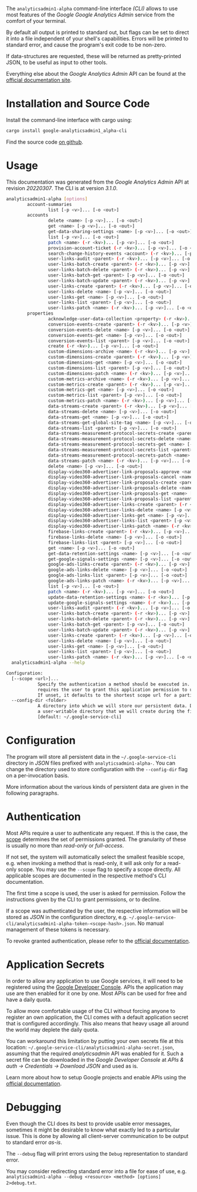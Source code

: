 <!---
DO NOT EDIT !
This file was generated automatically from 'src/mako/cli/README.md.mako'
DO NOT EDIT !
-->
The `analyticsadmin1-alpha` command-line interface *(CLI)* allows to use most features of the *Google Google Analytics Admin* service from the comfort of your terminal.

By default all output is printed to standard out, but flags can be set to direct it into a file independent of your shell's
capabilities. Errors will be printed to standard error, and cause the program's exit code to be non-zero.

If data-structures are requested, these will be returned as pretty-printed JSON, to be useful as input to other tools.

Everything else about the *Google Analytics Admin* API can be found at the
[official documentation site](http://code.google.com/apis/analytics/docs/mgmt/home.html).

# Installation and Source Code

Install the command-line interface with cargo using:

```bash
cargo install google-analyticsadmin1_alpha-cli
```

Find the source code [on github](https://github.com/Byron/google-apis-rs/tree/main/gen/analyticsadmin1_alpha-cli).

# Usage

This documentation was generated from the *Google Analytics Admin* API at revision *20220307*. The CLI is at version *3.1.0*.

```bash
analyticsadmin1-alpha [options]
        account-summaries
                list [-p <v>]... [-o <out>]
        accounts
                delete <name> [-p <v>]... [-o <out>]
                get <name> [-p <v>]... [-o <out>]
                get-data-sharing-settings <name> [-p <v>]... [-o <out>]
                list [-p <v>]... [-o <out>]
                patch <name> (-r <kv>)... [-p <v>]... [-o <out>]
                provision-account-ticket (-r <kv>)... [-p <v>]... [-o <out>]
                search-change-history-events <account> (-r <kv>)... [-p <v>]... [-o <out>]
                user-links-audit <parent> (-r <kv>)... [-p <v>]... [-o <out>]
                user-links-batch-create <parent> (-r <kv>)... [-p <v>]... [-o <out>]
                user-links-batch-delete <parent> (-r <kv>)... [-p <v>]... [-o <out>]
                user-links-batch-get <parent> [-p <v>]... [-o <out>]
                user-links-batch-update <parent> (-r <kv>)... [-p <v>]... [-o <out>]
                user-links-create <parent> (-r <kv>)... [-p <v>]... [-o <out>]
                user-links-delete <name> [-p <v>]... [-o <out>]
                user-links-get <name> [-p <v>]... [-o <out>]
                user-links-list <parent> [-p <v>]... [-o <out>]
                user-links-patch <name> (-r <kv>)... [-p <v>]... [-o <out>]
        properties
                acknowledge-user-data-collection <property> (-r <kv>)... [-p <v>]... [-o <out>]
                conversion-events-create <parent> (-r <kv>)... [-p <v>]... [-o <out>]
                conversion-events-delete <name> [-p <v>]... [-o <out>]
                conversion-events-get <name> [-p <v>]... [-o <out>]
                conversion-events-list <parent> [-p <v>]... [-o <out>]
                create (-r <kv>)... [-p <v>]... [-o <out>]
                custom-dimensions-archive <name> (-r <kv>)... [-p <v>]... [-o <out>]
                custom-dimensions-create <parent> (-r <kv>)... [-p <v>]... [-o <out>]
                custom-dimensions-get <name> [-p <v>]... [-o <out>]
                custom-dimensions-list <parent> [-p <v>]... [-o <out>]
                custom-dimensions-patch <name> (-r <kv>)... [-p <v>]... [-o <out>]
                custom-metrics-archive <name> (-r <kv>)... [-p <v>]... [-o <out>]
                custom-metrics-create <parent> (-r <kv>)... [-p <v>]... [-o <out>]
                custom-metrics-get <name> [-p <v>]... [-o <out>]
                custom-metrics-list <parent> [-p <v>]... [-o <out>]
                custom-metrics-patch <name> (-r <kv>)... [-p <v>]... [-o <out>]
                data-streams-create <parent> (-r <kv>)... [-p <v>]... [-o <out>]
                data-streams-delete <name> [-p <v>]... [-o <out>]
                data-streams-get <name> [-p <v>]... [-o <out>]
                data-streams-get-global-site-tag <name> [-p <v>]... [-o <out>]
                data-streams-list <parent> [-p <v>]... [-o <out>]
                data-streams-measurement-protocol-secrets-create <parent> (-r <kv>)... [-p <v>]... [-o <out>]
                data-streams-measurement-protocol-secrets-delete <name> [-p <v>]... [-o <out>]
                data-streams-measurement-protocol-secrets-get <name> [-p <v>]... [-o <out>]
                data-streams-measurement-protocol-secrets-list <parent> [-p <v>]... [-o <out>]
                data-streams-measurement-protocol-secrets-patch <name> (-r <kv>)... [-p <v>]... [-o <out>]
                data-streams-patch <name> (-r <kv>)... [-p <v>]... [-o <out>]
                delete <name> [-p <v>]... [-o <out>]
                display-video360-advertiser-link-proposals-approve <name> (-r <kv>)... [-p <v>]... [-o <out>]
                display-video360-advertiser-link-proposals-cancel <name> (-r <kv>)... [-p <v>]... [-o <out>]
                display-video360-advertiser-link-proposals-create <parent> (-r <kv>)... [-p <v>]... [-o <out>]
                display-video360-advertiser-link-proposals-delete <name> [-p <v>]... [-o <out>]
                display-video360-advertiser-link-proposals-get <name> [-p <v>]... [-o <out>]
                display-video360-advertiser-link-proposals-list <parent> [-p <v>]... [-o <out>]
                display-video360-advertiser-links-create <parent> (-r <kv>)... [-p <v>]... [-o <out>]
                display-video360-advertiser-links-delete <name> [-p <v>]... [-o <out>]
                display-video360-advertiser-links-get <name> [-p <v>]... [-o <out>]
                display-video360-advertiser-links-list <parent> [-p <v>]... [-o <out>]
                display-video360-advertiser-links-patch <name> (-r <kv>)... [-p <v>]... [-o <out>]
                firebase-links-create <parent> (-r <kv>)... [-p <v>]... [-o <out>]
                firebase-links-delete <name> [-p <v>]... [-o <out>]
                firebase-links-list <parent> [-p <v>]... [-o <out>]
                get <name> [-p <v>]... [-o <out>]
                get-data-retention-settings <name> [-p <v>]... [-o <out>]
                get-google-signals-settings <name> [-p <v>]... [-o <out>]
                google-ads-links-create <parent> (-r <kv>)... [-p <v>]... [-o <out>]
                google-ads-links-delete <name> [-p <v>]... [-o <out>]
                google-ads-links-list <parent> [-p <v>]... [-o <out>]
                google-ads-links-patch <name> (-r <kv>)... [-p <v>]... [-o <out>]
                list [-p <v>]... [-o <out>]
                patch <name> (-r <kv>)... [-p <v>]... [-o <out>]
                update-data-retention-settings <name> (-r <kv>)... [-p <v>]... [-o <out>]
                update-google-signals-settings <name> (-r <kv>)... [-p <v>]... [-o <out>]
                user-links-audit <parent> (-r <kv>)... [-p <v>]... [-o <out>]
                user-links-batch-create <parent> (-r <kv>)... [-p <v>]... [-o <out>]
                user-links-batch-delete <parent> (-r <kv>)... [-p <v>]... [-o <out>]
                user-links-batch-get <parent> [-p <v>]... [-o <out>]
                user-links-batch-update <parent> (-r <kv>)... [-p <v>]... [-o <out>]
                user-links-create <parent> (-r <kv>)... [-p <v>]... [-o <out>]
                user-links-delete <name> [-p <v>]... [-o <out>]
                user-links-get <name> [-p <v>]... [-o <out>]
                user-links-list <parent> [-p <v>]... [-o <out>]
                user-links-patch <name> (-r <kv>)... [-p <v>]... [-o <out>]
  analyticsadmin1-alpha --help

Configuration:
  [--scope <url>]...
            Specify the authentication a method should be executed in. Each scope
            requires the user to grant this application permission to use it.
            If unset, it defaults to the shortest scope url for a particular method.
  --config-dir <folder>
            A directory into which we will store our persistent data. Defaults to
            a user-writable directory that we will create during the first invocation.
            [default: ~/.google-service-cli]

```

# Configuration

The program will store all persistent data in the `~/.google-service-cli` directory in *JSON* files prefixed with `analyticsadmin1-alpha-`.  You can change the directory used to store configuration with the `--config-dir` flag on a per-invocation basis.

More information about the various kinds of persistent data are given in the following paragraphs.

# Authentication

Most APIs require a user to authenticate any request. If this is the case, the [scope][scopes] determines the 
set of permissions granted. The granularity of these is usually no more than *read-only* or *full-access*.

If not set, the system will automatically select the smallest feasible scope, e.g. when invoking a
method that is read-only, it will ask only for a read-only scope. 
You may use the `--scope` flag to specify a scope directly. 
All applicable scopes are documented in the respective method's CLI documentation.

The first time a scope is used, the user is asked for permission. Follow the instructions given 
by the CLI to grant permissions, or to decline.

If a scope was authenticated by the user, the respective information will be stored as *JSON* in the configuration
directory, e.g. `~/.google-service-cli/analyticsadmin1-alpha-token-<scope-hash>.json`. No manual management of these tokens
is necessary.

To revoke granted authentication, please refer to the [official documentation][revoke-access].

# Application Secrets

In order to allow any application to use Google services, it will need to be registered using the 
[Google Developer Console][google-dev-console]. APIs the application may use are then enabled for it
one by one. Most APIs can be used for free and have a daily quota.

To allow more comfortable usage of the CLI without forcing anyone to register an own application, the CLI
comes with a default application secret that is configured accordingly. This also means that heavy usage
all around the world may deplete the daily quota.

You can workaround this limitation by putting your own secrets file at this location: 
`~/.google-service-cli/analyticsadmin1-alpha-secret.json`, assuming that the required *analyticsadmin* API 
was enabled for it. Such a secret file can be downloaded in the *Google Developer Console* at 
*APIs & auth -> Credentials -> Download JSON* and used as is.

Learn more about how to setup Google projects and enable APIs using the [official documentation][google-project-new].


# Debugging

Even though the CLI does its best to provide usable error messages, sometimes it might be desirable to know
what exactly led to a particular issue. This is done by allowing all client-server communication to be 
output to standard error *as-is*.

The `--debug` flag will print errors using the `Debug` representation to standard error.

You may consider redirecting standard error into a file for ease of use, e.g. `analyticsadmin1-alpha --debug <resource> <method> [options] 2>debug.txt`.


[scopes]: https://developers.google.com/+/api/oauth#scopes
[revoke-access]: http://webapps.stackexchange.com/a/30849
[google-dev-console]: https://console.developers.google.com/
[google-project-new]: https://developers.google.com/console/help/new/